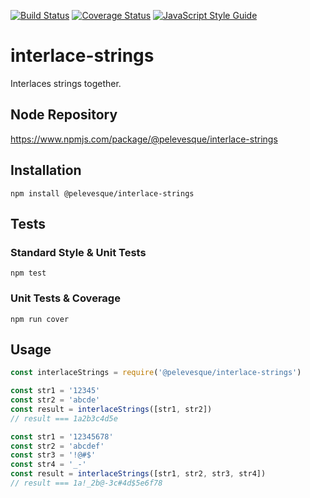 [![Build Status](https://travis-ci.org/pelevesque/interlace-strings.svg?branch=master)](https://travis-ci.org/pelevesque/interlace-strings)
[![Coverage Status](https://coveralls.io/repos/github/pelevesque/interlace-strings/badge.svg?branch=master)](https://coveralls.io/github/pelevesque/interlace-strings?branch=master)
[![JavaScript Style Guide](https://img.shields.io/badge/code_style-standard-brightgreen.svg)](https://standardjs.com)

# interlace-strings

Interlaces strings together.

## Node Repository

https://www.npmjs.com/package/@pelevesque/interlace-strings

## Installation

`npm install @pelevesque/interlace-strings`

## Tests

### Standard Style & Unit Tests

`npm test`

### Unit Tests & Coverage

`npm run cover`

## Usage

```js
const interlaceStrings = require('@pelevesque/interlace-strings')
```

```js
const str1 = '12345'
const str2 = 'abcde'
const result = interlaceStrings([str1, str2])
// result === 1a2b3c4d5e
```

```js
const str1 = '12345678'
const str2 = 'abcdef'
const str3 = '!@#$'
const str4 = '_-'
const result = interlaceStrings([str1, str2, str3, str4])
// result === 1a!_2b@-3c#4d$5e6f78
```
